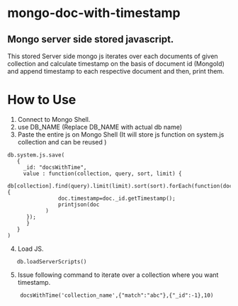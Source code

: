 # mongo-doc-with-timestamp

## Mongo server side stored javascript.

This stored Server side mongo js iterates over each documents of given collection
and calculate timestamp on the basis of document id (MongoId) and append timestamp to each 
respective document and then, print them.

# How to Use

1. Connect to Mongo Shell.
2. use DB_NAME (Replace DB_NAME with actual db name)
3. Paste the entire js on Mongo Shell (It will store js function on system.js collection and can be reused )

```
db.system.js.save(
   {
     _id: "docsWithTime",
     value : function(collection, query, sort, limit) {
                db[collection].find(query).limit(limit).sort(sort).forEach(function(doc){
                doc.timestamp=doc._id.getTimestamp();
                printjson(doc
            )
      }); 
      }
   }
)
```

4. Load JS.

```
   db.loadServerScripts()
```

5. Issue following command to iterate over a collection where you want timestamp.

```
    docsWithTime('collection_name',{"match":"abc"},{"_id":-1},10)
```

